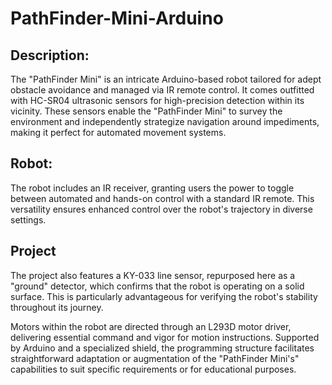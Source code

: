 # PathFinder-Mini-Arduino


## Description:

The "PathFinder Mini" is an intricate Arduino-based robot tailored for adept obstacle avoidance and managed via IR remote control. It comes outfitted with HC-SR04 ultrasonic sensors for high-precision detection within its vicinity. These sensors enable the "PathFinder Mini" to survey the environment and independently strategize navigation around impediments, making it perfect for automated movement systems.

## Robot:
The robot includes an IR receiver, granting users the power to toggle between automated and hands-on control with a standard IR remote. This versatility ensures enhanced control over the robot's trajectory in diverse settings.

## Project
The project also features a KY-033 line sensor, repurposed here as a "ground" detector, which confirms that the robot is operating on a solid surface. This is particularly advantageous for verifying the robot's stability throughout its journey.

Motors within the robot are directed through an L293D motor driver, delivering essential command and vigor for motion instructions. Supported by Arduino and a specialized shield, the programming structure facilitates straightforward adaptation or augmentation of the "PathFinder Mini's" capabilities to suit specific requirements or for educational purposes.
